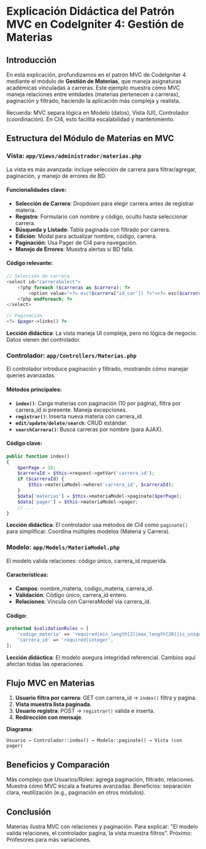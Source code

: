 # Explicación Didáctica del Patrón MVC en CodeIgniter 4: Gestión de Materias

## Introducción

En esta explicación, profundizamos en el patrón MVC de CodeIgniter 4 mediante el módulo de **Gestión de Materias**, que maneja asignaturas académicas vinculadas a carreras. Este ejemplo muestra cómo MVC maneja relaciones entre entidades (materias pertenecen a carreras), paginación y filtrado, haciendo la aplicación más compleja y realista.

Recuerda: MVC separa lógica en Modelo (datos), Vista (UI), Controlador (coordinación). En CI4, esto facilita escalabilidad y mantenimiento.

## Estructura del Módulo de Materias en MVC

### Vista: `app/Views/administrador/materias.php`

La vista es más avanzada: incluye selección de carrera para filtrar/agregar, paginación, y manejo de errores de BD.

#### Funcionalidades clave:
- **Selección de Carrera**: Dropdown para elegir carrera antes de registrar materia.
- **Registro**: Formulario con nombre y código, oculto hasta seleccionar carrera.
- **Búsqueda y Listado**: Tabla paginada con filtrado por carrera.
- **Edición**: Modal para actualizar nombre, código, carrera.
- **Paginación**: Usa Pager de CI4 para navegación.
- **Manejo de Errores**: Muestra alertas si BD falla.

#### Código relevante:
```php
// Selección de carrera
<select id="carreraSelect">
    <?php foreach ($carreras as $carrera): ?>
        <option value="<?= esc($carrera['id_car']) ?>"><?= esc($carrera['ncar']) ?></option>
    <?php endforeach; ?>
</select>

// Paginación
<?= $pager->links() ?>
```

**Lección didáctica**: La vista maneja UI compleja, pero no lógica de negocio. Datos vienen del controlador.

### Controlador: `app/Controllers/Materias.php`

El controlador introduce paginación y filtrado, mostrando cómo manejar queries avanzadas.

#### Métodos principales:
- **`index()`**: Carga materias con paginación (10 por página), filtra por carrera_id si presente. Maneja excepciones.
- **`registrar()`**: Inserta nueva materia con carrera_id.
- **`edit/update/delete/search`**: CRUD estándar.
- **`searchCarrera()`**: Busca carreras por nombre (para AJAX).

#### Código clave:
```php
public function index()
{
    $perPage = 10;
    $carreraId = $this->request->getVar('carrera_id');
    if ($carreraId) {
        $this->materiaModel->where('carrera_id', $carreraId);
    }
    $data['materias'] = $this->materiaModel->paginate($perPage);
    $data['pager'] = $this->materiaModel->pager;
    // ...
}
```

**Lección didáctica**: El controlador usa métodos de CI4 como `paginate()` para simplificar. Coordina múltiples modelos (Materia y Carrera).

### Modelo: `app/Models/MateriaModel.php`

El modelo valida relaciones: código único, carrera_id requerida.

#### Características:
- **Campos**: nombre_materia, codigo_materia, carrera_id.
- **Validación**: Código único, carrera_id entero.
- **Relaciones**: Vincula con CarreraModel vía carrera_id.

#### Código:
```php
protected $validationRules = [
    'codigo_materia' => 'required|min_length[2]|max_length[20]|is_unique[Materia.codigo_materia,id,{id}]',
    'carrera_id' => 'required|integer',
];
```

**Lección didáctica**: El modelo asegura integridad referencial. Cambios aquí afectan todas las operaciones.

## Flujo MVC en Materias

1. **Usuario filtra por carrera**: GET con carrera_id → `index()` filtra y pagina.
2. **Vista muestra lista paginada**.
3. **Usuario registra**: POST → `registrar()` valida e inserta.
4. **Redirección con mensaje**.

**Diagrama**:
```
Usuario → Controlador::index() → Modelo::paginate() → Vista (con pager)
```

## Beneficios y Comparación

Más complejo que Usuarios/Roles: agrega paginación, filtrado, relaciones. Muestra cómo MVC escala a features avanzadas. Beneficios: separación clara, reutilización (e.g., paginación en otros módulos).

## Conclusión

Materias ilustra MVC con relaciones y paginación. Para explicar: "El modelo valida relaciones, el controlador pagina, la vista muestra filtros". Próximo: Profesores para más variaciones.
